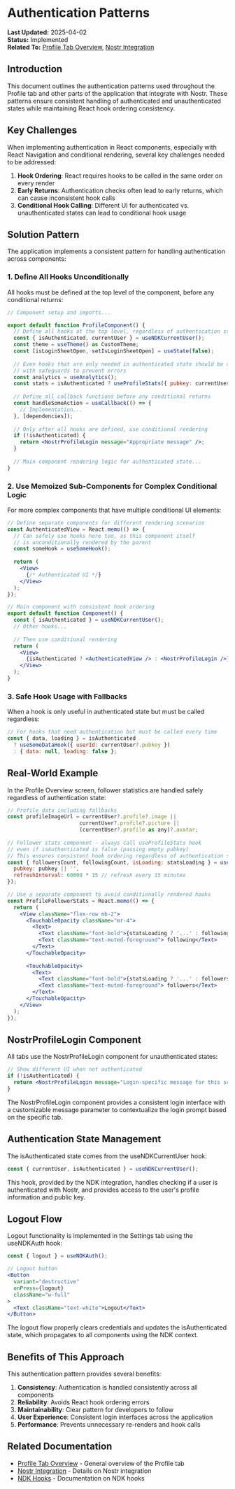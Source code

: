 # Authentication Patterns

**Last Updated:** 2025-04-02  
**Status:** Implemented  
**Related To:** [Profile Tab Overview](./profile_overview.md), [Nostr Integration](../../technical/nostr/index.md)

## Introduction

This document outlines the authentication patterns used throughout the Profile tab and other parts of the application that integrate with Nostr. These patterns ensure consistent handling of authenticated and unauthenticated states while maintaining React hook ordering consistency.

## Key Challenges

When implementing authentication in React components, especially with React Navigation and conditional rendering, several key challenges needed to be addressed:

1. **Hook Ordering**: React requires hooks to be called in the same order on every render
2. **Early Returns**: Authentication checks often lead to early returns, which can cause inconsistent hook calls
3. **Conditional Hook Calling**: Different UI for authenticated vs. unauthenticated states can lead to conditional hook usage

## Solution Pattern

The application implements a consistent pattern for handling authentication across components:

### 1. Define All Hooks Unconditionally

All hooks must be defined at the top level of the component, before any conditional returns:

```jsx
// Component setup and imports...

export default function ProfileComponent() {
  // Define all hooks at the top level, regardless of authentication state
  const { isAuthenticated, currentUser } = useNDKCurrentUser();
  const theme = useTheme() as CustomTheme;
  const [isLoginSheetOpen, setIsLoginSheetOpen] = useState(false);
  
  // Even hooks that are only needed in authenticated state should be called
  // with safeguards to prevent errors
  const analytics = useAnalytics();
  const stats = isAuthenticated ? useProfileStats({ pubkey: currentUser?.pubkey || '' }) : { followersCount: 0, followingCount: 0 };
  
  // Define all callback functions before any conditional returns
  const handleSomeAction = useCallback(() => {
    // Implementation...
  }, [dependencies]);
  
  // Only after all hooks are defined, use conditional rendering
  if (!isAuthenticated) {
    return <NostrProfileLogin message="Appropriate message" />;
  }
  
  // Main component rendering logic for authenticated state...
}
```

### 2. Use Memoized Sub-Components for Complex Conditional Logic

For more complex components that have multiple conditional UI elements:

```jsx
// Define separate components for different rendering scenarios
const AuthenticatedView = React.memo(() => {
  // Can safely use hooks here too, as this component itself
  // is unconditionally rendered by the parent
  const someHook = useSomeHook();
  
  return (
    <View>
      {/* Authenticated UI */}
    </View>
  );
});

// Main component with consistent hook ordering
export default function Component() {
  const { isAuthenticated } = useNDKCurrentUser();
  // Other hooks...
  
  // Then use conditional rendering
  return (
    <View>
      {isAuthenticated ? <AuthenticatedView /> : <NostrProfileLogin />}
    </View>
  );
}
```

### 3. Safe Hook Usage with Fallbacks

When a hook is only useful in authenticated state but must be called regardless:

```jsx
// For hooks that need authentication but must be called every time
const { data, loading } = isAuthenticated 
  ? useSomeDataHook({ userId: currentUser?.pubkey }) 
  : { data: null, loading: false };
```

## Real-World Example

In the Profile Overview screen, follower statistics are handled safely regardless of authentication state:

```jsx
// Profile data including fallbacks
const profileImageUrl = currentUser?.profile?.image || 
                       currentUser?.profile?.picture || 
                       (currentUser?.profile as any)?.avatar;
                       
// Follower stats component - always call useProfileStats hook 
// even if isAuthenticated is false (passing empty pubkey)
// This ensures consistent hook ordering regardless of authentication state
const { followersCount, followingCount, isLoading: statsLoading } = useProfileStats({ 
  pubkey: pubkey || '', 
  refreshInterval: 60000 * 15 // refresh every 15 minutes
});

// Use a separate component to avoid conditionally rendered hooks
const ProfileFollowerStats = React.memo(() => {
  return (
    <View className="flex-row mb-2">
      <TouchableOpacity className="mr-4">
        <Text>
          <Text className="font-bold">{statsLoading ? '...' : followingCount.toLocaleString()}</Text>
          <Text className="text-muted-foreground"> following</Text>
        </Text>
      </TouchableOpacity>
      
      <TouchableOpacity>
        <Text>
          <Text className="font-bold">{statsLoading ? '...' : followersCount.toLocaleString()}</Text>
          <Text className="text-muted-foreground"> followers</Text>
        </Text>
      </TouchableOpacity>
    </View>
  );
});
```

## NostrProfileLogin Component

All tabs use the NostrProfileLogin component for unauthenticated states:

```jsx
// Show different UI when not authenticated
if (!isAuthenticated) {
  return <NostrProfileLogin message="Login-specific message for this screen" />;
}
```

The NostrProfileLogin component provides a consistent login interface with a customizable message parameter to contextualize the login prompt based on the specific tab.

## Authentication State Management

The isAuthenticated state comes from the useNDKCurrentUser hook:

```jsx
const { currentUser, isAuthenticated } = useNDKCurrentUser();
```

This hook, provided by the NDK integration, handles checking if a user is authenticated with Nostr, and provides access to the user's profile information and public key.

## Logout Flow

Logout functionality is implemented in the Settings tab using the useNDKAuth hook:

```jsx
const { logout } = useNDKAuth();

// Logout button
<Button 
  variant="destructive"
  onPress={logout}
  className="w-full"
>
  <Text className="text-white">Logout</Text>
</Button>
```

The logout flow properly clears credentials and updates the isAuthenticated state, which propagates to all components using the NDK context.

## Benefits of This Approach

This authentication pattern provides several benefits:

1. **Consistency**: Authentication is handled consistently across all components
2. **Reliability**: Avoids React hook ordering errors
3. **Maintainability**: Clear pattern for developers to follow
4. **User Experience**: Consistent login interfaces across the application
5. **Performance**: Prevents unnecessary re-renders and hook calls

## Related Documentation

- [Profile Tab Overview](./profile_overview.md) - General overview of the Profile tab
- [Nostr Integration](../../technical/nostr/index.md) - Details on Nostr integration
- [NDK Hooks](../../technical/ndk/index.md) - Documentation on NDK hooks
